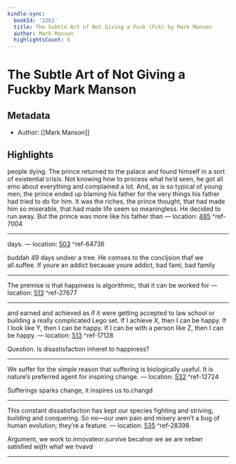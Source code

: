 ```yaml
---
kindle-sync:
  bookId: '2261'
  title: The Subtle Art of Not Giving a Fuck (Fck) by Mark Manson
  author: Mark Manson
  highlightsCount: 6
---
```

# The Subtle Art of Not Giving a Fuckby Mark Manson
## Metadata
* Author: [[Mark Manson]]

## Highlights
people dying. The prince returned to the palace and found himself in a sort of existential crisis. Not knowing how to process what he’d seen, he got all emo about everything and complained a lot. And, as is so typical of young men, the prince ended up blaming his father for the very things his father had tried to do for him. It was the riches, the prince thought, that had made him so miserable, that had made life seem so meaningless. He decided to run away. But the prince was more like his father than — location: [485]() ^ref-7004

---
days. — location: [503]() ^ref-64736

buddah 49 days undxer a tree. He comses to the concljsion thaf we all.suffee. If youre an addict becauae youre addict, bad fami, bad family

---
The premise is that happiness is algorithmic, that it can be worked for — location: [513]() ^ref-27677

---
and earned and achieved as if it were getting accepted to law school or building a really complicated Lego set. If I achieve X, then I can be happy. If I look like Y, then I can be happy. If I can be with a person like Z, then I can be happy. — location: [513]() ^ref-17128

Question. Is disastisfaction inheret to happiness?

---
We suffer for the simple reason that suffering is biologically useful. It is nature’s preferred agent for inspiring change. — location: [532]() ^ref-12724

Sufferings sparks change, it inspires us to.changd

---
This constant dissatisfaction has kept our species fighting and striving, building and conquering. So no—our own pain and misery aren’t a bug of human evolution; they’re a feature. — location: [535]() ^ref-28398

Argument, we work to.innovateor.survive becahse we ae are nebwr satisfied wijth whaf we hvavd

---
